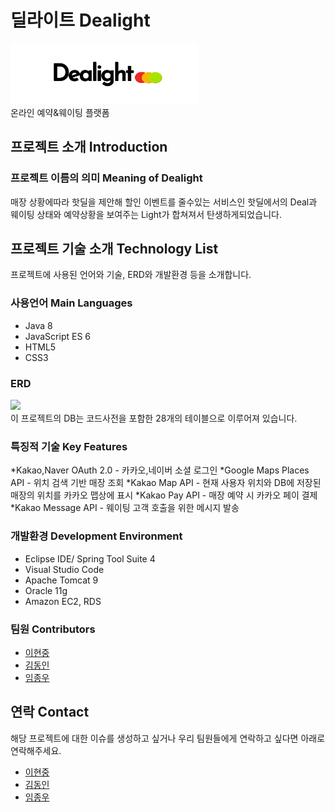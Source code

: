 # 딜라이트 Dealight
<div>
<img width="300" src="https://raw.githubusercontent.com/Dealight-JDH/Dealight/main/dealight_project/src/main/webapp/resources/icon/logo_ver4.png">
</div>
온라인 예약&웨이팅 플랫폼


## 프로젝트 소개 Introduction

### 프로젝트 이름의 의미 Meaning of Dealight
매장 상황에따라 핫딜을 제안해 할인 이벤트를 줄수있는 서비스인 핫딜에서의 Deal과 웨이팅 상태와 예약상황을 보여주는 Light가 합쳐져서 탄생하게되었습니다.


## 프로젝트 기술 소개 Technology List
프로젝트에 사용된 언어와 기술, ERD와 개발환경 등을 소개합니다.

### 사용언어 Main Languages
- Java 8
- JavaScript ES 6
- HTML5
- CSS3

### ERD
<div>
<img width="500" src="https://user-images.githubusercontent.com/59944236/105135497-789dcf80-5b33-11eb-8e21-09cada5d742d.jpg">
</div>
이 프로젝트의 DB는 코드사전을 포함한 28개의 테이블으로 이루어져 있습니다.

### 특징적 기술 Key Features
*Kakao,Naver OAuth 2.0 - 카카오,네이버 소셜 로그인
*Google Maps Places API - 위치 검색 기반 매장 조회
*Kakao Map API - 현재 사용자 위치와 DB에 저장된 매장의 위치를 카카오 맵상에 표시
*Kakao Pay API - 매장 예약 시 카카오 페이 결제
*Kakao Message API - 웨이팅 고객 호출을 위한 메시지 발송

### 개발환경 Development Environment
* Eclipse IDE/ Spring Tool Suite 4
* Visual Studio Code
* Apache Tomcat 9
* Oracle 11g
* Amazon EC2, RDS


### 팀원 Contributors
* [이현중](https://github.com/june-oss)
* [김동인](https://github.com/eastperson)
* [임종우](https://github.com/ㅓongwoolim) 

## 연락 Contact
해당 프로젝트에 대한 이슈를 생성하고 싶거나 우리 팀원들에게 연락하고 싶다면 아래로 연락해주세요.
* [이현중](https://github.com/june-oss)
* [김동인](https://github.com/eastperson)
* [임종우](https://github.com/ㅓongwoolim) 
